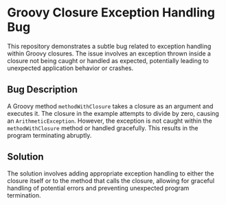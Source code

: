 # Groovy Closure Exception Handling Bug

This repository demonstrates a subtle bug related to exception handling within Groovy closures. The issue involves an exception thrown inside a closure not being caught or handled as expected, potentially leading to unexpected application behavior or crashes.

## Bug Description

A Groovy method `methodWithClosure` takes a closure as an argument and executes it.  The closure in the example attempts to divide by zero, causing an `ArithmeticException`. However, the exception is not caught within the `methodWithClosure` method or handled gracefully.  This results in the program terminating abruptly.

## Solution

The solution involves adding appropriate exception handling to either the closure itself or to the method that calls the closure, allowing for graceful handling of potential errors and preventing unexpected program termination.